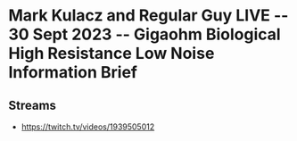 # Mark Kulacz and Regular Guy LIVE -- 30 Sept 2023 -- Gigaohm Biological High Resistance Low Noise Information Brief

## Streams
- https://twitch.tv/videos/1939505012


